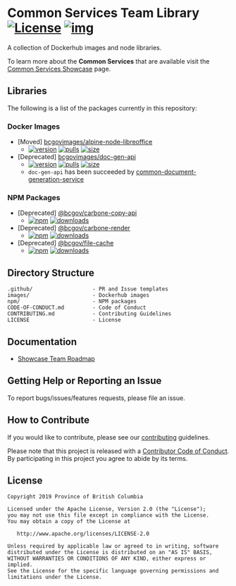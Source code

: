 
# Common Services Team Library [![License](https://img.shields.io/badge/License-Apache%202.0-blue.svg)](LICENSE) [![img](https://img.shields.io/badge/Lifecycle-Stable-97ca00)](https://github.com/bcgov/repomountie/blob/master/doc/lifecycle-badges.md)

A collection of Dockerhub images and node libraries.

To learn more about the **Common Services** that are available visit the [Common Services Showcase](https://bcgov.github.io/common-service-showcase/) page.

## Libraries

The following is a list of the packages currently in this repository:

### Docker Images

- [Moved] [bcgovimages/alpine-node-libreoffice](images/alpine-node-libreoffice)
  - [![version](https://img.shields.io/docker/v/bcgovimages/alpine-node-libreoffice.svg?sort=semver)](https://hub.docker.com/r/bcgovimages/alpine-node-libreoffice) [![pulls](https://img.shields.io/docker/pulls/bcgovimages/alpine-node-libreoffice.svg)](https://hub.docker.com/r/bcgovimages/alpine-node-libreoffice) [![size](https://img.shields.io/docker/image-size/bcgovimages/alpine-node-libreoffice.svg)](https://hub.docker.com/r/bcgovimages/alpine-node-libreoffice)
- [Deprecated] [bcgovimages/doc-gen-api](images/doc-gen-api)
  - [![version](https://img.shields.io/docker/v/bcgovimages/doc-gen-api.svg?sort=semver)](https://hub.docker.com/r/bcgovimages/doc-gen-api) [![pulls](https://img.shields.io/docker/pulls/bcgovimages/doc-gen-api.svg)](https://hub.docker.com/r/bcgovimages/doc-gen-api) [![size](https://img.shields.io/docker/image-size/bcgovimages/doc-gen-api.svg)](https://hub.docker.com/r/bcgovimages/doc-gen-api)
  - `doc-gen-api` has been succeeded by [common-document-generation-service](https://hub.docker.com/r/bcgovimages/common-document-generation-service)

### NPM Packages

- [Deprecated] [@bcgov/carbone-copy-api](npm/carbone-copy-api)
  - [![npm](https://img.shields.io/npm/v/@bcgov/carbone-copy-api.svg)](https://www.npmjs.com/package/@bcgov/carbone-copy-api) [![downloads](https://img.shields.io/npm/dm/@bcgov/carbone-copy-api.svg)](https://npmcharts.com/compare/@bcgov/carbone-copy-api?minimal=true)
- [Deprecated] [@bcgov/carbone-render](npm/carbone-render)
  - [![npm](https://img.shields.io/npm/v/@bcgov/carbone-render.svg)](https://www.npmjs.com/package/@bcgov/carbone-render) [![downloads](https://img.shields.io/npm/dm/@bcgov/carbone-render.svg)](https://npmcharts.com/compare/@bcgov/carbone-render?minimal=true)
- [Deprecated] [@bcgov/file-cache](npm/file-cache)
  - [![npm](https://img.shields.io/npm/v/@bcgov/file-cache.svg)](https://www.npmjs.com/package/@bcgov/file-cache) [![downloads](https://img.shields.io/npm/dm/@bcgov/file-cache.svg)](https://npmcharts.com/compare/@bcgov/file-cache?minimal=true)

## Directory Structure

    .github/                   - PR and Issue templates
    images/                    - Dockerhub images
    npm/                       - NPM packages
    CODE-OF-CONDUCT.md         - Code of Conduct
    CONTRIBUTING.md            - Contributing Guidelines
    LICENSE                    - License

## Documentation

* [Showcase Team Roadmap](https://github.com/bcgov/nr-get-token/wiki/Product-Roadmap)

## Getting Help or Reporting an Issue

To report bugs/issues/features requests, please file an issue.

## How to Contribute

If you would like to contribute, please see our [contributing](CONTRIBUTING.md) guidelines.

Please note that this project is released with a [Contributor Code of Conduct](CODE-OF-CONDUCT.md). By participating in this project you agree to abide by its terms.

## License

    Copyright 2019 Province of British Columbia

    Licensed under the Apache License, Version 2.0 (the "License");
    you may not use this file except in compliance with the License.
    You may obtain a copy of the License at

       http://www.apache.org/licenses/LICENSE-2.0

    Unless required by applicable law or agreed to in writing, software
    distributed under the License is distributed on an "AS IS" BASIS,
    WITHOUT WARRANTIES OR CONDITIONS OF ANY KIND, either express or implied.
    See the License for the specific language governing permissions and
    limitations under the License.

